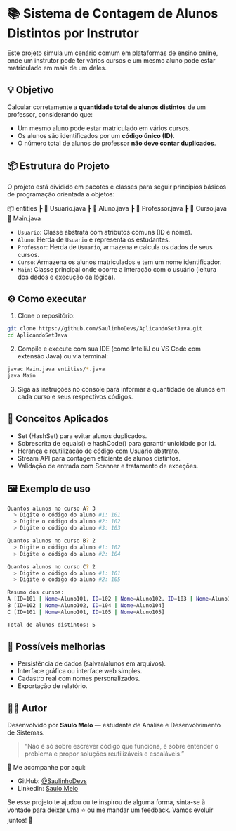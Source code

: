 # 📚 Sistema de Contagem de Alunos Distintos por Instrutor

Este projeto simula um cenário comum em plataformas de ensino online, onde um instrutor pode ter vários cursos e um mesmo aluno pode estar matriculado em mais de um deles.

## 💡 Objetivo

Calcular corretamente a **quantidade total de alunos distintos** de um professor, considerando que:

- Um mesmo aluno pode estar matriculado em vários cursos.
- Os alunos são identificados por um **código único (ID)**.
- O número total de alunos do professor **não deve contar duplicados**.

## 📦 Estrutura do Projeto

O projeto está dividido em pacotes e classes para seguir princípios básicos de programação orientada a objetos:

📦 entities
┣ 📄 Usuario.java
┣ 📄 Aluno.java
┣ 📄 Professor.java
┣ 📄 Curso.java
📄 Main.java

- `Usuario`: Classe abstrata com atributos comuns (ID e nome).
- `Aluno`: Herda de `Usuario` e representa os estudantes.
- `Professor`: Herda de `Usuario`, armazena e calcula os dados de seus cursos.
- `Curso`: Armazena os alunos matriculados e tem um nome identificador.
- `Main`: Classe principal onde ocorre a interação com o usuário (leitura dos dados e execução da lógica).

## ⚙️ Como executar

1. Clone o repositório:

```bash
git clone https://github.com/SaulinhoDevs/AplicandoSetJava.git
cd AplicandoSetJava
```

2. Compile e execute com sua IDE (como IntelliJ ou VS Code com extensão Java) ou via terminal:

```bash
javac Main.java entities/*.java
java Main
```

3. Siga as instruções no console para informar a quantidade de alunos em cada curso e seus respectivos códigos.

## 🧠 Conceitos Aplicados
* Set (HashSet) para evitar alunos duplicados.
* Sobrescrita de equals() e hashCode() para garantir unicidade por id.
* Herança e reutilização de código com Usuario abstrato.
* Stream API para contagem eficiente de alunos distintos.
* Validação de entrada com Scanner e tratamento de exceções.

## 🖼️ Exemplo de uso

```bash
Quantos alunos no curso A? 3
  > Digite o código do aluno #1: 101
  > Digite o código do aluno #2: 102
  > Digite o código do aluno #3: 103

Quantos alunos no curso B? 2
  > Digite o código do aluno #1: 102
  > Digite o código do aluno #2: 104

Quantos alunos no curso C? 2
  > Digite o código do aluno #1: 101
  > Digite o código do aluno #2: 105

Resumo dos cursos:
A [ID=101 | Nome=Aluno101, ID=102 | Nome=Aluno102, ID=103 | Nome=Aluno103]
B [ID=102 | Nome=Aluno102, ID=104 | Nome=Aluno104]
C [ID=101 | Nome=Aluno101, ID=105 | Nome=Aluno105]

Total de alunos distintos: 5
```

## 🚀 Possíveis melhorias

* Persistência de dados (salvar/alunos em arquivos).
* Interface gráfica ou interface web simples.
* Cadastro real com nomes personalizados.
* Exportação de relatório.

## 👨‍🏫 Autor

Desenvolvido por **Saulo Melo** — estudante de Análise e Desenvolvimento de Sistemas.

> “Não é só sobre escrever código que funciona, é sobre entender o problema e propor soluções reutilizáveis e escaláveis.”

📌 Me acompanhe por aqui:

- GitHub: [@SaulinhoDevs](https://github.com/SaulinhoDevs)
- LinkedIn: [Saulo Melo](https://www.linkedin.com/in/saulobmelo/)

Se esse projeto te ajudou ou te inspirou de alguma forma, sinta-se à vontade para deixar uma ⭐ ou me mandar um feedback. Vamos evoluir juntos! 🚀